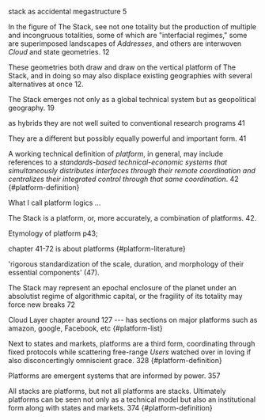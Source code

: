 stack as accidental megastructure 5

In the figure of The Stack, see not one totality but the production of multiple and incongruous totalities, some of which are "interfacial regimes," some are superimposed landscapes of _Addresses_, and others are interwoven _Cloud_ and state geometries. 12

These geometries both draw and draw on the vertical platform of The Stack, and in doing so may also displace existing geographies with several alternatives at once 12. 

The Stack emerges not only as a global technical system but as geopolitical geography. 19

as hybrids they are not well suited to conventional research programs 41

They are a different but possibly equally powerful and important form. 41

A working technical definition of _platform_, in general, may include references to a _standards-based technical-economic systems that simultaneously distributes interfaces through their remote coordination and centralizes their integrated control through that same coordination_. 42 {#platform-definition}

What I call platform logics  ... 

The Stack is a platform, or, more accurately, a combination of platforms. 42. 

Etymology of platform p43; 

chapter 41-72 is about platforms {#platform-literature}

'rigorous standardization of the scale, duration, and morphology of their essential components' (47). 

The Stack may represent an epochal enclosure of the planet under an absolutist regime of algorithmic capital, or the fragility of its totality may force new breaks 72 

Cloud Layer chapter around 127 --- has sections on major platforms such as amazon, google, Facebook, etc {#platform-list}
 
Next to states and markets, platforms are a third form, coordinating through fixed protocols while scattering free-range _Users_ watched over in loving if also disconcertingly omniscient grace. 328 {#platform-definition} 

Platforms are emergent systems that are informed by power. 357

All stacks are platforms, but not all platforms are stacks. Ultimately platforms can be seen not only as a technical model but also an institutional form along with states and markets. 374  {#platform-definition}
